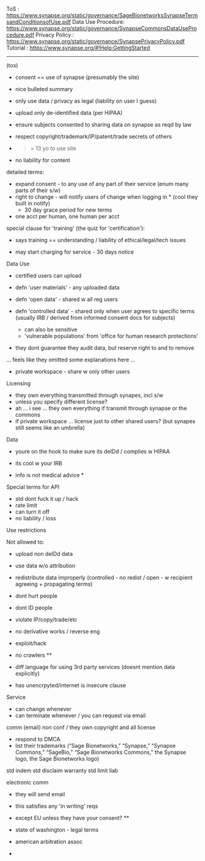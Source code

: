 
ToS : https://www.synapse.org/static/governance/SageBionetworksSynapseTermsandConditionsofUse.pdf
Data Use Procedure: https://www.synapse.org/static/governance/SynapseCommonsDataUseProcedure.pdf
Privacy Policy : https://www.synapse.org/static/governance/SynapsePrivacyPolicy.pdf
Tutorial : https://www.synapse.org/#!Help:GettingStarted


----


(tos)

- consent == use of synapse (presumably the site)
- nice bulleted summary

- only use data / privacy as legal (liability on user I guess)
- upload only de-identified data (per HIPAA)
- ensure subjects consented to sharing data on synapse as reqd by law

- respect copyright/trademark/IP/patent/trade secrets of others
- >= 13 yo to use site
- no liability for content

detailed terms:

- expand consent - to any use of any part of their service (enum many parts of their s/w)
- right to change - will notify users of change when logging in * (cool they built in notify)
  - 30 day grace period for new terms
- one acct per human, one human per acct

special clause for 'training' (the quiz for 'certification'):

- says training == understanding / liability of ethical/legal/tech issues

- may start charging for service - 30 days notice

Data Use

- certified users can upload
- defn 'user materials' - any uploaded data
- defn 'open data' - shared w all reg users 
- defn 'controlled data' - shared only when user agrees to specific terms (usually IRB / derived from informed consent docs for subjects)
  - can also be sensitive
  - 'vulnerable populations' from 'office for human research protections'

- they dont guarantee they audit data, but reserve right to and to remove

... feels like they omitted some explanations here ...

- private workspace - share w only other users

Licensing

- they own everything transmitted through synapes, incl s/w
- unless you specify different license?
- ah ... i see ... they own everything if transmit through synapse or the commons
- if private workspace ... license just to other shared users? (but synapes still seems like an umbrella)

Data

- youre on the hook to make sure its deIDd / complies w HIPAA
- its cool w your IRB


- info is not medical advice *

Special terms for API

- std dont fuck it up / hack
- rate limit
- can turn it off
- no liability / loss

Use restrictions

Not allowed to:

- upload non deIDd data
- use data w/o attribution
- redistribute data improperly (controlled - no redist / open - w recipient agreeing + propagating terms)
- dont hurt people
- dont ID people
- violate IP/copy/trade/etc

- no derivative works / reverse eng
- exploit/hack
- no crawlers **

- diff language for using 3rd party services (doesnt mention data explicitly)
- has unencrpyted/internet is insecure clause

Service

- can change whenever
- can terminate whenever / you can request via email

comm (email) non conf / they own copyright and all license

- respond to DMCA
- list their trademarks (“Sage Bionetworks,” “Synapse,” “Synapse Commons,” “SageBio,” “Sage Bionetworks Commons,” the Synapse logo, the Sage Bionetworks logo)

std indem
std disclaim warranty
std limit liab

electronic comm

- they will send email
- this satisfies any 'in writing' reqs
- except EU unless they have your consent? **

- state of washington - legal terms
- american arbitration assoc
-




